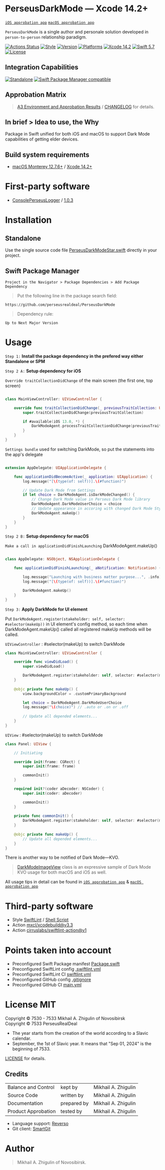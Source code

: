 # PerseusDarkMode — Xcode 14.2+

[`iOS approbation app`](https://github.com/perseusrealdeal/iOS.DarkMode.Discovery) [`macOS approbation app`](https://github.com/perseusrealdeal/macOS.DarkMode.Discovery)

`PerseusDarkMode` is a single author and personale solution developed in `person-to-person` relationship paradigm.

[![Actions Status](https://github.com/perseusrealdeal/PerseusDarkMode/actions/workflows/main.yml/badge.svg)](https://github.com/perseusrealdeal/PerseusDarkMode/actions/workflows/main.yml)
[![Style](https://github.com/perseusrealdeal/PerseusDarkMode/actions/workflows/swiftlint.yml/badge.svg)](https://github.com/perseusrealdeal/PerseusDarkMode/actions/workflows/swiftlint.yml)
[![Version](https://img.shields.io/badge/Version-2.0.0-green.svg)](/CHANGELOG.md)
[![Platforms](https://img.shields.io/badge/Platforms-macOS%2010.13+_|_iOS%2011.0+-orange.svg)](https://en.wikipedia.org/wiki/List_of_Apple_products)
[![Xcode 14.2](https://img.shields.io/badge/Xcode-14.2+-red.svg)](https://en.wikipedia.org/wiki/Xcode)
[![Swift 5.7](https://img.shields.io/badge/Swift-5.7-red.svg)](https://www.swift.org)
[![License](http://img.shields.io/:License-MIT-blue.svg)](/LICENSE)

## Integration Capabilities

[![Standalone](https://img.shields.io/badge/Standalone-available-informational.svg)](/PerseusDarkModeStar.swift)
[![Swift Package Manager compatible](https://img.shields.io/badge/Swift%20Package%20Manager-compatible-4BC51D.svg)](/Package.swift)

## Approbation Matrix

> [A3 Environment and Approbation Results](/APPROBATION.md) / [CHANGELOG](/CHANGELOG.md) for details.

## In brief > Idea to use, the Why

Package in Swift unified for both iOS and macOS to support Dark Mode capabilities of getting elder devices.

## Build system requirements

- [macOS Monterey 12.7.6+](https://apps.apple.com/by/app/macos-monterey/id1576738294) / [Xcode 14.2+](https://developer.apple.com/services-account/download?path=/Developer_Tools/Xcode_14.2/Xcode_14.2.xip)

# First-party software

- [ConsolePerseusLogger](https://github.com/perseusrealdeal/ConsolePerseusLogger) / [1.0.3](https://github.com/perseusrealdeal/ConsolePerseusLogger/releases/tag/1.0.3)

# Installation

## Standalone

Use the single source code file [PerseusDarkModeStar.swift](https://github.com/perseusrealdeal/PerseusDarkMode/blob/b772b406c744be641fee55c7033b42e7991123f3/PerseusDarkModeStar.swift) directly in your project.

## Swift Package Manager

`Project in the Navigator > Package Dependencies > Add Package Dependency`

> Put the following line in the package search field:

`https://github.com/perseusrealdeal/PerseusDarkMode`

> Dependency rule: 

`Up to Next Major Version`

# Usage

`Step 1:` **Install the package dependency in the prefered way either Standalone or SPM**

`Step 2 A:` **Setup dependency for iOS**

`Override traitCollectionDidChange` of the main screen (the first one, top screen)

```swift

class MainViewController: UIViewController {

    override func traitCollectionDidChange(_ previousTraitCollection: UITraitCollection?) {
        super.traitCollectionDidChange(previousTraitCollection)

        if #available(iOS 13.0, *) {
            DarkModeAgent.processTraitCollectionDidChange(previousTraitCollection)
        }
    }
}
```

`Settings bundle` used for switching DarkMode, so put the statements into the app's delegate

```swift

extension AppDelegate: UIApplicationDelegate {

    func applicationDidBecomeActive(_ application: UIApplication) {
        log.message("[\(type(of: self))].\(#function)")

        // Update Dark Mode from Settings
        if let choice = DarkModeAgent.isDarkModeChanged() {
            // Change Dark Mode value in Perseus Dark Mode library
            DarkModeAgent.DarkModeUserChoice = choice
            // Update appearance in accoring with changed Dark Mode Style
            DarkModeAgent.makeUp()
        }
    }
}

```

`Step 2 B:` **Setup dependency for macOS**

`Make a call in applicationDidFinishLaunching` DarkModeAgent.makeUp()

```swift

class AppDelegate: NSObject, NSApplicationDelegate {

    func applicationDidFinishLaunching(_ aNotification: Notification) {

        log.message("Launching with business matter purpose...", .info)
        log.message("[\(type(of: self))].\(#function)")

        DarkModeAgent.makeUp()
    }
}

```

`Step 3:` **Apply DarkMode for UI element**

Put `DarkModeAgent.register(stakeholder: self, selector: #selector(makeUp))` in UI element's config method, so each time when DarkModeAgent.makeUp() called all registered makeUp methods will be called.

`UIViewController` : #selector(makeUp) to switch DarkMode

```swift
class MainViewController: UIViewController {

    override func viewDidLoad() {
        super.viewDidLoad()

        DarkModeAgent.register(stakeholder: self, selector: #selector(makeUp))
    }
    
    @objc private func makeUp() {
        view.backgroundColor = .customPrimaryBackground

        let choice = DarkModeAgent.DarkModeUserChoice
        log.message("\(choice)") // .auto or .on or .off
        
        // Update all depended elements...
    }
}
```

`UIView` : #selector(makeUp) to switch DarkMode

```swift
class Panel: UIView {

    // Initiating

    override init(frame: CGRect) {
        super.init(frame: frame)

        commonInit()
    }

    required init?(coder aDecoder: NSCoder) {
        super.init(coder: aDecoder)

        commonInit()
    }
    
    private func commonInit() {
        DarkModeAgent.register(stakeholder: self, selector: #selector(makeUp))
    }
    
    @objc private func makeUp() {
        // Update all depended elements...
    }
}
```

There is another way to be notified of Dark Mode—KVO.

> [DarkModeImageView](https://github.com/perseusrealdeal/PerseusDarkMode/blob/7266d21cf687b9d5edd6ef6e6de6d65a6463142a/Sources/PerseusDarkMode/UISystemKit/DarkModeImageView.swift) class is an expressive sample of Dark Mode KVO usage for both macOS and iOS as well.

All usage tips in detail can be found in [`iOS approbation app`](https://github.com/perseusrealdeal/iOS.DarkMode.Discovery) & [`macOS approbation app`](https://github.com/perseusrealdeal/macOS.DarkMode.Discovery)

# Third-party software

- Style [SwiftLint](https://github.com/realm/SwiftLint) / [Shell Script](/SucceedsPostAction.sh)
- Action [mxcl/xcodebuild@v3.3](https://github.com/mxcl/xcodebuild/releases/tag/v3.3.0)
- Action [cirruslabs/swiftlint-action@v1](https://github.com/cirruslabs/swiftlint-action/releases/tag/v1.0.0)

# Points taken into account

- Preconfigured Swift Package manifest [Package.swift](/Package.swift)
- Preconfigured SwiftLint config [.swiftlint.yml](/.swiftlint.yml)
- Preconfigured SwiftLint CI [swiftlint.yml](/.github/workflows/swiftlint.yml)
- Preconfigured GitHub config [.gitignore](/.gitignore)
- Preconfigured GitHub CI [main.yml](/.github/workflows/main.yml)

# License MIT

Copyright © 7530 - 7533 Mikhail A. Zhigulin of Novosibirsk<br/>
Copyright © 7533 PerseusRealDeal

- The year starts from the creation of the world according to a Slavic calendar.
- September, the 1st of Slavic year. It means that "Sep 01, 2024" is the beginning of 7533.

[LICENSE](/LICENSE) for details.

## Credits

<table>
<tr>
    <td>Balance and Control</td>
    <td>kept by</td>
    <td>Mikhail A. Zhigulin</td>
</tr>
<tr>
    <td>Source Code</td>
    <td>written by</td>
    <td>Mikhail A. Zhigulin</td>
</tr>
<tr>
    <td>Documentation</td>
    <td>prepared by</td>
    <td>Mikhail A. Zhigulin</td>
</tr>
<tr>
    <td>Product Approbation</td>
    <td>tested by</td>
    <td>Mikhail A. Zhigulin</td>
</tr>
</table>

- Language support: [Reverso](https://www.reverso.net/)
- Git client: [SmartGit](https://syntevo.com/)

# Author

> Mikhail A. Zhigulin of Novosibirsk.
